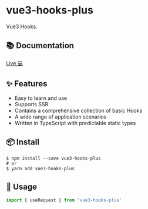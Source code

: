 # vue3-hooks-plus

Vue3 Hooks.

## 📚 Documentation

[Live 💻](https://inhiblabcore.github.io/vue3-hooks-plus-docs/)

## ✨ Features

- Easy to learn and use
- Supports SSR
- Contains a comprehensive collection of basic Hooks
- A wide range of application scenarios
- Written in TypeScript with predictable static types

## 📦 Install

```
$ npm install --save vue3-hooks-plus
# or
$ yarn add vue3-hooks-plus
```

## 🔨 Usage

```typescript
import { useRequest } from 'vue3-hooks-plus'
```
